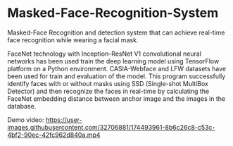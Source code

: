 # Masked-Face-Recognition-System
Masked-Face Recognition and detection system that can achieve real-time face recognition while wearing a facial mask.  

FaceNet technology with Inception-ResNet V1 convolutional neural networks has been used train the deep learning model using TensorFlow platform on a Python environment. CASIA-Webface and LFW datasets have been used for train and evaluation of the model. This program successfully identify faces with or without masks using SSD (Single-shot MultiBox Detector) and then recognize the faces in real-time by calculating the FaceNet embedding distance between anchor image and the images in the database.

Demo video:
https://user-images.githubusercontent.com/32706881/174493961-8b6c26c8-c53c-4bf2-90ec-42fc962d840a.mp4

